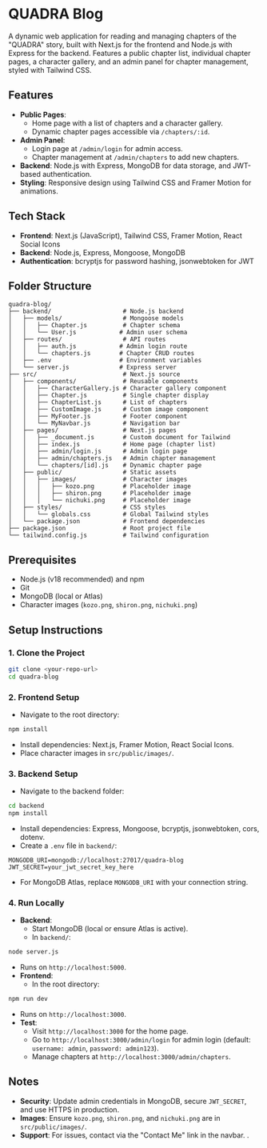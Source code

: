 # QUADRA Blog

A dynamic web application for reading and managing chapters of the "QUADRA" story, built with Next.js for the frontend and Node.js with Express for the backend. Features a public chapter list, individual chapter pages, a character gallery, and an admin panel for chapter management, styled with Tailwind CSS.

## Features
- **Public Pages**:
  - Home page with a list of chapters and a character gallery.
  - Dynamic chapter pages accessible via `/chapters/:id`.
- **Admin Panel**:
  - Login page at `/admin/login` for admin access.
  - Chapter management at `/admin/chapters` to add new chapters.
- **Backend**: Node.js with Express, MongoDB for data storage, and JWT-based authentication.
- **Styling**: Responsive design using Tailwind CSS and Framer Motion for animations.

## Tech Stack
- **Frontend**: Next.js (JavaScript), Tailwind CSS, Framer Motion, React Social Icons
- **Backend**: Node.js, Express, Mongoose, MongoDB
- **Authentication**: bcryptjs for password hashing, jsonwebtoken for JWT

## Folder Structure
```
quadra-blog/
├── backend/                    # Node.js backend
│   ├── models/                 # Mongoose models
│   │   ├── Chapter.js          # Chapter schema
│   │   └── User.js            # Admin user schema
│   ├── routes/                 # API routes
│   │   ├── auth.js            # Admin login route
│   │   └── chapters.js        # Chapter CRUD routes
│   ├── .env                   # Environment variables
│   └── server.js              # Express server
├── src/                        # Next.js source
│   ├── components/             # Reusable components
│   │   ├── CharacterGallery.js # Character gallery component
│   │   ├── Chapter.js          # Single chapter display
│   │   ├── ChapterList.js      # List of chapters
│   │   ├── CustomImage.js      # Custom image component
│   │   ├── MyFooter.js         # Footer component
│   │   └── MyNavbar.js         # Navigation bar
│   ├── pages/                  # Next.js pages
│   │   ├── _document.js        # Custom document for Tailwind
│   │   ├── index.js            # Home page (chapter list)
│   │   ├── admin/login.js      # Admin login page
│   │   ├── admin/chapters.js   # Admin chapter management
│   │   └── chapters/[id].js    # Dynamic chapter page
│   ├── public/                 # Static assets
│   │   ├── images/             # Character images
│   │   │   ├── kozo.png        # Placeholder image
│   │   │   ├── shiron.png      # Placeholder image
│   │   │   └── nichuki.png     # Placeholder image
│   ├── styles/                 # CSS styles
│   │   └── globals.css         # Global Tailwind styles
│   └── package.json            # Frontend dependencies
├── package.json                # Root project file
└── tailwind.config.js          # Tailwind configuration
```

## Prerequisites
- Node.js (v18 recommended) and npm
- Git
- MongoDB (local or Atlas)
- Character images (`kozo.png`, `shiron.png`, `nichuki.png`)

## Setup Instructions

### 1. Clone the Project
```bash
git clone <your-repo-url>
cd quadra-blog
```

### 2. Frontend Setup
- Navigate to the root directory:
```bash
npm install
```
- Install dependencies: Next.js, Framer Motion, React Social Icons.
- Place character images in `src/public/images/`.

### 3. Backend Setup
- Navigate to the backend folder:
```bash
cd backend
npm install
```
- Install dependencies: Express, Mongoose, bcryptjs, jsonwebtoken, cors, dotenv.
- Create a `.env` file in `backend/`:
```
MONGODB_URI=mongodb://localhost:27017/quadra-blog
JWT_SECRET=your_jwt_secret_key_here
```
- For MongoDB Atlas, replace `MONGODB_URI` with your connection string.

### 4. Run Locally
- **Backend**:
  - Start MongoDB (local or ensure Atlas is active).
  - In `backend/`:
```bash
node server.js
```
  - Runs on `http://localhost:5000`.
- **Frontend**:
  - In the root directory:
```bash
npm run dev
```
  - Runs on `http://localhost:3000`.
- **Test**:
  - Visit `http://localhost:3000` for the home page.
  - Go to `http://localhost:3000/admin/login` for admin login (default: `username: admin`, `password: admin123`).
  - Manage chapters at `http://localhost:3000/admin/chapters`.

## Notes
- **Security**: Update admin credentials in MongoDB, secure `JWT_SECRET`, and use HTTPS in production.
- **Images**: Ensure `kozo.png`, `shiron.png`, and `nichuki.png` are in `src/public/images/`.
- **Support**: For issues, contact via the "Contact Me" link in the navbar. .